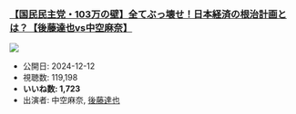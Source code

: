 ### [【国民民主党・103万の壁】全てぶっ壊せ！日本経済の根治計画とは？【後藤達也vs中空麻奈】](https://www.youtube.com/watch?v=hYk0q_zhgcM)
[![](https://img.youtube.com/vi/hYk0q_zhgcM/sddefault.jpg)](https://www.youtube.com/watch?v=hYk0q_zhgcM)
-   公開日: 2024-12-12
-   視聴数: 119,198
-   **いいね数: 1,723**
-   出演者: 中空麻奈, [後藤達也](/rehacq_fan/people/後藤達也 "wikilink")
